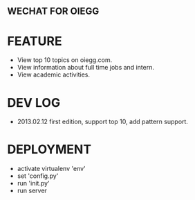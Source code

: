 WECHAT FOR OIEGG
----------------

FEATURE
=======
* View top 10 topics on oiegg.com.
* View information about full time jobs and intern.
* View academic activities.

DEV LOG
=======
* 2013.02.12 first edition, support top 10, add pattern support.

DEPLOYMENT
==========
* activate virtualenv 'env'
* set 'config.py'
* run 'init.py'
* run server
